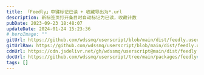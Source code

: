 ```yaml
---
title: 「Feedly」中键标记已读 + 收藏导出为*.url
description: 新标签页打开条目时自动标记为已读，收藏计数
pubDate: 2023-09-23 18:48:07
updateDate: 2024-01-24 15:23:36
# heroImage: ""
gitUrl: https://github.com/wdssmq/userscript/blob/main/dist/feedly.user.js
gitUrlRaw: https://github.com/wdssmq/userscript/blob/main/dist/feedly.user.js?raw=true
cdnUrl: https://cdn.jsdelivr.net/gh/wdssmq/userscript@main/dist/feedly.user.js
docUrl: https://github.com/wdssmq/userscript/tree/main/packages/feedly#readme
tags: []
---
```


